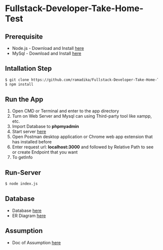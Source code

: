 # Fullstack-Developer-Take-Home-Test

## Prerequisite

* Node.js - Download and Install [here](https://nodejs.org/en/)
* MySql - Download and Install [here](https://www.mysql.com/downloads/)

## Intallation Step

```bash
$ git clone https://github.com/ramadika/Fullstack-Developer-Take-Home-Test.git
$ npm install
```

## Run the App

1. Open CMD or Terminal and enter to the app directory
2. Turn on Web Server and Mysql can using Third-party tool like xampp, etc.
3. Import Database to **phpmyadmin**
4. Start server [here](https://github.com/ramadika/Fullstack-Developer-Take-Home-Test.git#Run-Server)
5. Open Postman desktop application or Chrome web app extension that has installed before
6. Enter request url: **localhost:3000** and followed by Relative Path to see or create Endpoint that you want
7. To getInfo 

## Run-Server

```bash
$ node index.js
```

## Database

* Database [here](https://github.com/ramadika/Fullstack-Developer-Take-Home-Test/blob/master/reservationdb.sql)
* ER Diagram [here](https://github.com/ramadika/Fullstack-Developer-Take-Home-Test/blob/master/ERDiagram.jpg)

## Assumption 

* Doc of Assumption [here](https://github.com/ramadika/Fullstack-Developer-Take-Home-Test/blob/master/Assumptions.md)